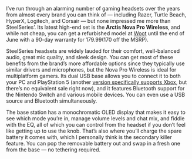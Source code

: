I’ve run through an alarming number of gaming headsets over the years from almost every brand you can think of — including Razer, Turtle Beach, HyperX, Logitech, and Corsair — but none impressed me more than SteelSeries’. Its latest high-end set is the **Arctis Nova Pro Wireless**, and while not cheap, you can get a refurbished model at [Woot](https://www.anrdoezrs.net/links/8836598/type/dlg/https://computers.woot.com/offers/steelseries-arctis-nova-pro-wireless-headset) until the end of June with a 90-day warranty for $179.99 ($170 off the MSRP).

SteelSeries headsets are widely lauded for their comfort, well-balanced audio, great mic quality, and sleek design. You can get most of these benefits from the brand’s more affordable options since they typically use similar drivers and microphones, but the Nova Pro Wireless is ideal for multiplatform gamers. Its dual USB base allows you to connect it to both your PC and PlayStation 5 (another [version specifically supports Xbox](https://www.amazon.com/SteelSeries-Arctis-Wireless-Multi-System-Headset/dp/B0D1S99TD7?tag=theverge02-20), but there’s no equivalent sale right now), and it features Bluetooth support for the Nintendo Switch and various mobile devices. You can even use a USB source and Bluetooth simultaneously.

The base station has a monochromatic OLED display that makes it easy to see which mode you’re in, manage volume levels and chat mix, and fiddle with the EQ, all of which you can control from the headset if you don’t feel like getting up to use the knob. That’s also where you’ll charge the spare battery it comes with, which I personally think is the secondary killer feature. You can pop the removable battery out and swap in a fresh one from the base — no tethering required.
